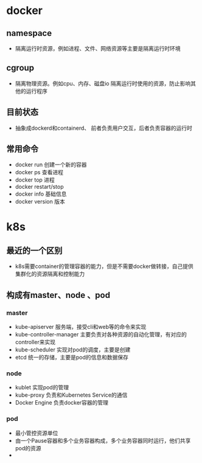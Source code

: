 # docker
## namespace 
- 隔离运行时资源，例如进程、文件、网络资源等主要是隔离运行时环境
## cgroup 
- 隔离物理资源。例如cpu、内存、磁盘io 隔离运行时使用的资源，防止影响其他的运行程序
## 目前状态
- 抽象成dockerd和containerd、 前者负责用户交互，后者负责容器的运行时
## 常用命令
- docker run 创建一个新的容器
- docker ps 查看进程
- docker top 进程
- docker restart/stop 
- docker info 基础信息
- docker version 版本
# k8s
## 最近的一个区别
- k8s需要container的管理容器的能力，但是不需要docker做转接，自己提供集群化的资源隔离和控制能力
## 构成有master、node 、pod
### master 
- kube-apiserver 服务端，接受cli和web等的命令来实现
- kube-controller-manager 主要负责对各种资源的自动化管理，有对应的controller来实现
- kube-scheduler 实现对pod的调度，主要是创建
- etcd 统一的存储，主要是pod的信息和数据保存
### node
- kublet 实现pod的管理
- kube-proxy 负责和Kubernetes Service的通信
- Docker Engine 负责docker容器的管理
### pod
- 最小管控资源单位
- 由一个Pause容器和多个业务容器构成，多个业务容器同时运行，他们共享pod的资源
- 
